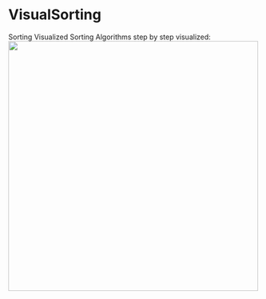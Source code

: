 # VisualSorting
Sorting Visualized
Sorting Algorithms step by step visualized:
<br/>
<img src="https://media.giphy.com/media/2iqKYRPZyGJgprW9i6/giphy.gif" width="500" height="500" />
